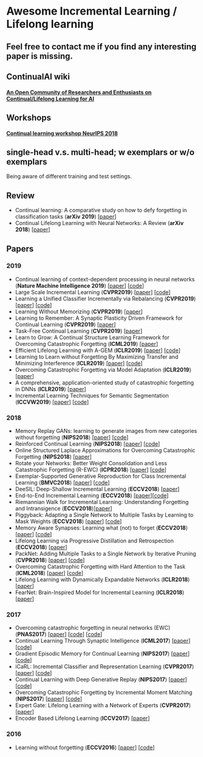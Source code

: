 # Awesome Incremental Learning / Lifelong learning

## Feel free to contact me if you find any interesting paper is missing.

## ContinualAI wiki

#### [An Open Community of Researchers and Enthusiasts on Continual/Lifelong Learning for AI](https://www.continualai.org/)

## Workshops

#### [Continual learning workshop NeurIPS 2018](https://sites.google.com/view/continual2018/home?authuser=0)

## single-head v.s. multi-head; w exemplars or w/o exemplars

Being aware of different training and test settings.

## Review
- <a name="todo"></a> Continual learning: A comparative study on how
to defy forgetting in classification tasks (**arXiv 2019**) [[paper](https://arxiv.org/pdf/1909.08383.pdf)]
- <a name="todo"></a> Continual Lifelong Learning with Neural Networks: A Review
 (**arXiv 2018**) [[paper](https://arxiv.org/abs/1802.07569)]
## Papers
### 2019
- <a name="todo"></a> Continual learning of context-dependent processing in neural networks (**Nature Machine Intelligence 2019**) [[paper](https://rdcu.be/bOaa3)] [[code](https://github.com/beijixiong3510/OWM)] 
- <a name="todo"></a> Large Scale Incremental Learning (**CVPR2019**) [[paper](https://arxiv.org/abs/1905.13260)] [[code](https://github.com/wuyuebupt/LargeScaleIncrementalLearning)]
- <a name="todo"></a> Learning a Unified Classifier Incrementally via Rebalancing (**CVPR2019**) [[paper](http://openaccess.thecvf.com/content_CVPR_2019/papers/Hou_Learning_a_Unified_Classifier_Incrementally_via_Rebalancing_CVPR_2019_paper.pdf)] [[code](https://github.com/hshustc/CVPR19_Incremental_Learning)]
- <a name="todo"></a> Learning Without Memorizing (**CVPR2019**) [[paper](https://arxiv.org/pdf/1811.08051.pdf)] 
- <a name="todo"></a> Learning to Remember: A Synaptic Plasticity Driven Framework for Continual Learning (**CVPR2019**) [[paper](https://arxiv.org/abs/1904.03137)] 
- <a name="todo"></a> Task-Free Continual Learning (**CVPR2019**) [[paper](https://arxiv.org/pdf/1812.03596.pdf)]
- <a name="todo"></a> Learn to Grow: A Continual Structure Learning Framework for Overcoming Catastrophic Forgetting (**ICML2019**) [[paper](https://arxiv.org/abs/1904.00310)]
- <a name="todo"></a> Efficient Lifelong Learning with A-GEM (**ICLR2019**) [[paper](https://openreview.net/forum?id=Hkf2_sC5FX)] [[code](https://github.com/facebookresearch/agem)]
- <a name="todo"></a> Learning to Learn without Forgetting By Maximizing Transfer and Minimizing Interference (**ICLR2019**) [[paper](https://openreview.net/forum?id=B1gTShAct7)] [[code](https://github.com/mattriemer/mer)]
- <a name="todo"></a> Overcoming Catastrophic Forgetting via Model Adaptation (**ICLR2019**) [[paper](https://openreview.net/forum?id=ryGvcoA5YX)] 
- <a name="todo"></a> A comprehensive, application-oriented study of catastrophic forgetting in DNNs (**ICLR2019**) [[paper](https://openreview.net/forum?id=BkloRs0qK7)] 
- <a name="todo"></a> Incremental Learning Techniques for Semantic Segmentation (**ICCVW2019**) [[paper](https://arxiv.org/abs/1907.13372)] [[code](https://github.com/LTTM/IL-SemSegm)]

### 2018
- <a name="todo"></a> Memory Replay GANs: learning to generate images from new categories without forgetting
 (**NIPS2018**) [[paper](https://arxiv.org/abs/1809.02058)] [[code](https://github.com/WuChenshen/MeRGAN)]
 - <a name="todo"></a> Reinforced Continual Learning (**NIPS2018**) [[paper](http://papers.nips.cc/paper/7369-reinforced-continual-learning.pdf)] [[code](https://github.com/xujinfan/Reinforced-Continual-Learning)]
 - <a name="todo"></a> Online Structured Laplace Approximations for Overcoming Catastrophic Forgetting (**NIPS2018**) [[paper](http://papers.nips.cc/paper/7631-online-structured-laplace-approximations-for-overcoming-catastrophic-forgetting.pdf)]
- <a name="todo"></a> Rotate your Networks: Better Weight Consolidation and Less Catastrophic Forgetting (R-EWC) (**ICPR2018**) [[paper](https://arxiv.org/abs/1802.02950)] [[code](https://github.com/xialeiliu/RotateNetworks)]
- <a name="todo"></a> Exemplar-Supported Generative Reproduction for Class Incremental Learning  (**BMVC2018**) [[paper](http://bmvc2018.org/contents/papers/0325.pdf)] [[code](https://github.com/TonyPod/ESGR)]
- <a name="todo"></a> DeeSIL: Deep-Shallow Incremental Learning (**ECCV2018**) [[paper](https://arxiv.org/pdf/1808.06396.pdf)] 
- <a name="todo"></a> End-to-End Incremental Learning (**ECCV2018**) [[paper](https://arxiv.org/abs/1807.09536)][[code](https://github.com/fmcp/EndToEndIncrementalLearning)]
- <a name="todo"></a> Riemannian Walk for Incremental Learning: Understanding Forgetting and Intransigence (**ECCV2018**)[[paper](http://arxiv-export-lb.library.cornell.edu/abs/1801.10112)] 
- <a name="todo"></a> Piggyback: Adapting a Single Network to Multiple Tasks by Learning to Mask Weights (**ECCV2018**) [[paper](https://arxiv.org/abs/1801.06519)] [[code](https://github.com/arunmallya/piggyback)]
 - <a name="todo"></a> Memory Aware Synapses: Learning what (not) to forget (**ECCV2018**) [[paper](https://arxiv.org/abs/1711.09601)] [[code](https://github.com/rahafaljundi/MAS-Memory-Aware-Synapses)]
  - <a name="todo"></a> Lifelong Learning via Progressive Distillation and Retrospection (**ECCV2018**) [[paper](http://openaccess.thecvf.com/content_ECCV_2018/papers/Saihui_Hou_Progressive_Lifelong_Learning_ECCV_2018_paper.pdf)] 
- <a name="todo"></a> PackNet: Adding Multiple Tasks to a Single Network by Iterative Pruning (**CVPR2018**) [[paper](https://arxiv.org/abs/1711.05769)] [[code](https://github.com/arunmallya/packnet)]
- <a name="todo"></a> Overcoming Catastrophic Forgetting with Hard Attention to the Task (**ICML2018**) [[paper](http://proceedings.mlr.press/v80/serra18a.html)] [[code](https://github.com/joansj/hat)]
- <a name="todo"></a> Lifelong Learning with Dynamically Expandable Networks (**ICLR2018**) [[paper](https://openreview.net/forum?id=Sk7KsfW0-)] 
- <a name="todo"></a> FearNet: Brain-Inspired Model for Incremental Learning (**ICLR2018**) [[paper](https://openreview.net/forum?id=SJ1Xmf-Rb)] 

### 2017
- <a name="todo"></a> Overcoming catastrophic forgetting in neural networks (EWC) (**PNAS2017**) [[paper](https://arxiv.org/abs/1612.00796)] [[code](https://github.com/ariseff/overcoming-catastrophic)] [[code](https://github.com/stokesj/EWC)]
- <a name="todo"></a> Continual Learning Through Synaptic Intelligence (**ICML2017**) [[paper](http://proceedings.mlr.press/v70/zenke17a.html)] [[code](https://github.com/ganguli-lab/pathint)]
- <a name="todo"></a> Gradient Episodic Memory for Continual Learning (**NIPS2017**) [[paper](https://arxiv.org/abs/1706.08840)] [[code](https://github.com/facebookresearch/GradientEpisodicMemory)]
- <a name="todo"></a> iCaRL: Incremental Classifier and Representation Learning (**CVPR2017**) [[paper](https://arxiv.org/abs/1611.07725)] [[code](https://github.com/srebuffi/iCaRL)]
- <a name="todo"></a> Continual Learning with Deep Generative Replay (**NIPS2017**) [[paper](https://arxiv.org/abs/1705.08690)] [[code](https://github.com/kuc2477/pytorch-deep-generative-replay)]
- <a name="todo"></a> Overcoming Catastrophic Forgetting by Incremental Moment Matching (**NIPS2017**) [[paper](https://arxiv.org/abs/1703.08475)] [[code](https://github.com/btjhjeon/IMM_tensorflow)]
- <a name="todo"></a> Expert Gate: Lifelong Learning with a Network of Experts (**CVPR2017**) [[paper](https://arxiv.org/abs/1611.06194)] 
- <a name="todo"></a> Encoder Based Lifelong Learning (**ICCV2017**) [[paper](https://arxiv.org/abs/1704.01920)] 

### 2016
- <a name="todo"></a> Learning without forgetting (**ECCV2016**) [[paper](https://link.springer.com/chapter/10.1007/978-3-319-46493-0_37)] [[code](https://github.com/lizhitwo/LearningWithoutForgetting)]



